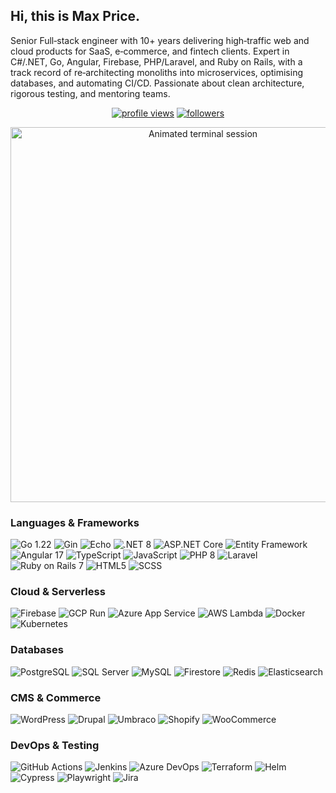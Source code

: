 ## Hi, this is Max Price.
Senior Full‑stack engineer with 10+ years delivering high‑traffic web and cloud products for SaaS, e‑commerce, and fintech clients. Expert in C#/.NET, Go, Angular, Firebase, PHP/Laravel, and Ruby on Rails, with a track record of re‑architecting monoliths into microservices, optimising databases, and automating CI/CD. Passionate about clean architecture, rigorous testing, and mentoring teams.
<p align="center">
  <a href="https://github.com/ArnoldW-dev"><a href="https://github.com/ArnoldW-dev"><img src="https://komarev.com/ghpvc/?username=maxscodes-price&style=flat" alt="profile views"></a></a>
  <a href="https://github.com/ArnoldW-dev?tab=followers"><img src="https://img.shields.io/github/followers/maxscodes-price?label=Followers&style=flat" alt="followers"></a>
</p>

<p align="center">
  <img
    src="https://cdn.svgator.com/images/2023/03/stopwatch-svg-animation.svg"
    width="600"
    alt="Animated terminal session"
  />
</p>

### Languages & Frameworks  
<p>
  <img alt="Go 1.22" src="https://img.shields.io/badge/Go-1.22-blue?logo=go&logoColor=white" />
  <img alt="Gin" src="https://img.shields.io/badge/Gin-1.9-lightgrey?logo=gin&logoColor=white" />
  <img alt="Echo" src="https://img.shields.io/badge/Echo-4.9-lightgrey?logo=echo&logoColor=white" />
  <img alt=".NET 8" src="https://img.shields.io/badge/.NET-8.0-blue?logo=.net&logoColor=white" />
  <img alt="ASP.NET Core" src="https://img.shields.io/badge/ASP.NET_Core-8.0-blue?logo=dotnet&logoColor=white" />
  <img alt="Entity Framework" src="https://img.shields.io/badge/EF_Core-8.0-blue?logo=entity-framework&logoColor=white" />
  <img alt="Angular 17" src="https://img.shields.io/badge/Angular-17-DD0031?logo=angular&logoColor=white" />
  <img alt="TypeScript" src="https://img.shields.io/badge/TypeScript-ES2023-3178C6?logo=typescript&logoColor=white" />
  <img alt="JavaScript" src="https://img.shields.io/badge/JavaScript-ES2023-F7DF1E?logo=javascript&logoColor=black" />
  <img alt="PHP 8" src="https://img.shields.io/badge/PHP-8.0-777BB4?logo=php&logoColor=white" />
  <img alt="Laravel" src="https://img.shields.io/badge/Laravel-10-red?logo=laravel&logoColor=white" />
  <img alt="Ruby on Rails 7" src="https://img.shields.io/badge/RoR-7.0-red?logo=rubyonrails&logoColor=white" />
  <img alt="HTML5" src="https://img.shields.io/badge/HTML5-E34F26?logo=html5&logoColor=white" />
  <img alt="SCSS" src="https://img.shields.io/badge/SCSS-3.4.2-CC6699?logo=sass&logoColor=white" />
</p>

### Cloud & Serverless  
<p>
  <img alt="Firebase" src="https://img.shields.io/badge/Firebase-FFCA28?logo=firebase&logoColor=black" />
  <img alt="GCP Run" src="https://img.shields.io/badge/Cloud_Run-4285F4?logo=google-cloud&logoColor=white" />
  <img alt="Azure App Service" src="https://img.shields.io/badge/Azure_App_Service-0089D6?logo=microsoftazure&logoColor=white" />
  <img alt="AWS Lambda" src="https://img.shields.io/badge/AWS_Lambda-FF9900?logo=aws&logoColor=white" />
  <img alt="Docker" src="https://img.shields.io/badge/Docker-2496ED?logo=docker&logoColor=white" />
  <img alt="Kubernetes" src="https://img.shields.io/badge/Kubernetes-326CE5?logo=kubernetes&logoColor=white" />
</p>

### Databases  
<p>
  <img alt="PostgreSQL" src="https://img.shields.io/badge/PostgreSQL-4169E1?logo=postgresql&logoColor=white" />
  <img alt="SQL Server" src="https://img.shields.io/badge/SQL_Server-CC2927?logo=microsoft-sql-server&logoColor=white" />
  <img alt="MySQL" src="https://img.shields.io/badge/MySQL-00758F?logo=mysql&logoColor=white" />
  <img alt="Firestore" src="https://img.shields.io/badge/Firestore-FFCA28?logo=google&logoColor=black" />
  <img alt="Redis" src="https://img.shields.io/badge/Redis-DC382D?logo=redis&logoColor=white" />
  <img alt="Elasticsearch" src="https://img.shields.io/badge/Elasticsearch-005571?logo=elasticsearch&logoColor=white" />
</p>

### CMS & Commerce  
<p>
  <img alt="WordPress" src="https://img.shields.io/badge/WordPress-21759B?logo=wordpress&logoColor=white" />
  <img alt="Drupal" src="https://img.shields.io/badge/Drupal-0678BE?logo=drupal&logoColor=white" />
  <img alt="Umbraco" src="https://img.shields.io/badge/Umbraco-000000?logo=umbraco&logoColor=white" />
  <img alt="Shopify" src="https://img.shields.io/badge/Shopify-96BF48?logo=shopify&logoColor=white" />
  <img alt="WooCommerce" src="https://img.shields.io/badge/WooCommerce-96588A?logo=woocommerce&logoColor=white" />
</p>

### DevOps & Testing  
<p>
  <img alt="GitHub Actions" src="https://img.shields.io/badge/GitHub_Actions-2088FF?logo=github-actions&logoColor=white" />
  <img alt="Jenkins" src="https://img.shields.io/badge/Jenkins-D24939?logo=jenkins&logoColor=white" />
  <img alt="Azure DevOps" src="https://img.shields.io/badge/Azure_DevOps-0078D7?logo=azuredevops&logoColor=white" />
  <img alt="Terraform" src="https://img.shields.io/badge/Terraform-7B42BC?logo=terraform&logoColor=white" />
  <img alt="Helm" src="https://img.shields.io/badge/Helm-0F1526?logo=helm&logoColor=white" />
  <img alt="Cypress" src="https://img.shields.io/badge/Cypress-17202C?logo=cypress&logoColor=white" />
  <img alt="Playwright" src="https://img.shields.io/badge/Playwright-FFD93D?logo=playwright&logoColor=black" />
  <img alt="Jira" src="https://img.shields.io/badge/Jira-0052CC?logo=jira&logoColor=white" />
</p>




